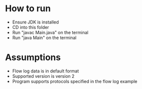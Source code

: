 # How to run

- Ensure JDK is installed
- CD into this folder
- Run "javac Main.java" on the terminal
- Run "java Main" on the terminal

# Assumptions

- Flow log data is in default format
- Supported version is version 2
- Program supports protocols specified in the flow log example
